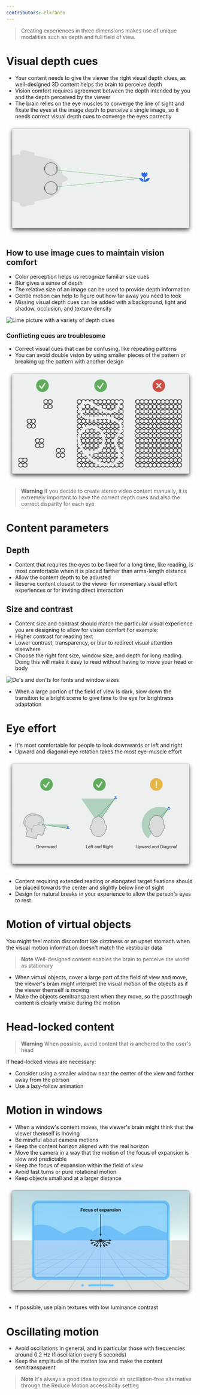 ```yaml
--- 
contributors: elkraneo
--- 
```


> Creating experiences in three dimensions makes use of unique modalities such as depth and full field of view.   

# Visual depth cues   
- Your content needs to give the viewer the right visual depth clues, as well-designed 3D content helps the brain to perceive depth   
- Vision comfort requires agreement between the depth intended by you and the depth perceived by the viewer   
- The brain relies on the eye muscles to converge the line of sight and fixate the eyes at the image depth to perceive a single image, so it needs correct visual depth cues to converge the eyes correctly

![Diagram illustrating the convergence of the eyes on an image][Eyes_Converge]

[Eyes_Converge]: ../../../images/notes/wwdc23/10078/Eyes_Converge.png

## How to use image cues to maintain vision comfort   
- Color perception helps us recognize familiar size cues   
- Blur gives a sense of depth   
- The relative size of an image can be used to provide depth information   
- Gentle motion can help to figure out how far away you need to look   
- Missing visual depth cues can be added with a background, light and shadow, occlusion, and texture density

![Lime picture with a variety of depth clues][Depth_Cues]

[Depth_Cues]: ../../../images/notes/wwdc23/10078/Depth_Cues.png

### Conflicting cues are troublesome   
- Correct visual cues that can be confusing, like repeating patterns   
- You can avoid double vision by using smaller pieces of the pattern or breaking up the pattern with another design   

![Suggestions for patterns display][Patterns]

[Patterns]: ../../../images/notes/wwdc23/10078/Patterns.png

> **Warning**
> If you decide to create stereo video content manually, it is extremely important to have the correct depth cues and also the correct disparity for each eye   

# Content parameters   
## Depth   
- Content that requires the eyes to be fixed for a long time, like reading, is most comfortable when it is placed farther than arms-length distance   
- Allow the content depth to be adjusted   
- Reserve content closest to the viewer for momentary visual effort experiences or for inviting direct interaction   

## Size and contrast   
- Content size and contrast should match the particular visual experience you are designing to allow for vision comfort For example:   
- Higher contrast for reading text   
- Lower contrast, transparency, or blur to redirect visual attention elsewhere   
- Choose the right font size, window size, and depth for long reading. Doing this will make it easy to read without having to move your head or body   

![Do's and don'ts for fonts and window sizes][Font_Window_Size]

[Font_Window_Size]: ../../../images/notes/wwdc23/10078/Font_Window_Size.png
  
- When a large portion of the field of view is dark, slow down the transition to a bright scene to give time to the eye for brightness adaptation   

# Eye effort   
- It's most comfortable for people to look downwards or left and right   
- Upward and diagonal eye rotation takes the most eye-muscle effort   

![Comfort versus effort in eye direction][Eye_Effort]

[Eye_Effort]: ../../../images/notes/wwdc23/10078/Eye_Effort.png
 
- Content requiring extended reading or elongated target fixations should be placed towards the center and slightly below line of sight   
- Design for natural breaks in your experience to allow the person's eyes to rest   

# Motion of virtual objects   
You might feel motion discomfort like dizziness or an upset stomach when the visual motion information doesn't match the vestibular data   

> **Note**
> Well-designed content enables the brain to perceive the world as stationary

- When virtual objects, cover a large part of the field of view and move, the viewer's brain might interpret the visual motion of the objects as if the viewer themself is moving   
- Make the objects semitransparent when they move, so the passthrough content is clearly visible during the motion   

# Head-locked content
> **Warning**
> When possible, avoid content that is anchored to the user's head

If head-locked views are necessary:   
- Consider using a smaller window near the center of the view and farther away from the person   
- Use a lazy-follow animation   

# Motion in windows   
- When a window's content moves, the viewer's brain might think that the viewer themself is moving   
- Be mindful about camera motions   
- Keep the content horizon aligned with the real horizon   
- Move the camera in a way that the motion of the focus of expansion is slow and predictable   
- Keep the focus of expansion within the field of view   
- Avoid fast turns or pure rotational motion   
- Keep objects small and at a larger distance   

![The focus of expansion is the point where all the pixels appear to be coming from][Focus_Expansion]

[Focus_Expansion]: ../../../images/notes/wwdc23/10078/Focus_Expansion.png
 
- If possible, use plain textures with low luminance contrast   

# Oscillating motion   
- Avoid oscillations in general, and in particular those with frequencies around 0.2 Hz (1 oscillation every 5 seconds)   
- Keep the amplitude of the motion low and make the content semitransparent   

> **Note**
> It's always a good idea to provide an oscillation-free alternative through the Reduce Motion accessibility setting   


